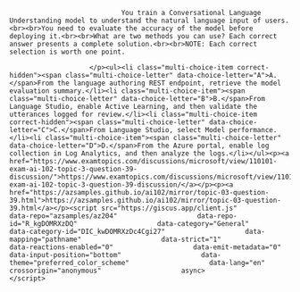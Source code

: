 <p class="card-text">
							
								You train a Conversational Language Understanding model to understand the natural language input of users.<br><br>You need to evaluate the accuracy of the model before deploying it.<br><br>What are two methods you can use? Each correct answer presents a complete solution.<br><br>NOTE: Each correct selection is worth one point.
							
						</p><ul><li class="multi-choice-item correct-hidden"><span class="multi-choice-letter" data-choice-letter="A">A.</span>From the language authoring REST endpoint, retrieve the model evaluation summary.</li><li class="multi-choice-item"><span class="multi-choice-letter" data-choice-letter="B">B.</span>From Language Studio, enable Active Learning, and then validate the utterances logged for review.</li><li class="multi-choice-item correct-hidden"><span class="multi-choice-letter" data-choice-letter="C">C.</span>From Language Studio, select Model performance.</li><li class="multi-choice-item"><span class="multi-choice-letter" data-choice-letter="D">D.</span>From the Azure portal, enable log collection in Log Analytics, and then analyze the logs.</li></ul><p><a href="https://www.examtopics.com/discussions/microsoft/view/110101-exam-ai-102-topic-3-question-39-discussion/">https://www.examtopics.com/discussions/microsoft/view/110101-exam-ai-102-topic-3-question-39-discussion/</a></p><p><a href="https://azsamples.github.io/ai102/mirror/topic-03-question-39.html">https://azsamples.github.io/ai102/mirror/topic-03-question-39.html</a></p><script src="https://giscus.app/client.js"                    data-repo="azsamples/az204"                    data-repo-id="R_kgDOMRXzDQ"                    data-category="General"                    data-category-id="DIC_kwDOMRXzDc4Cgi27"                    data-mapping="pathname"                    data-strict="1"                    data-reactions-enabled="0"                    data-emit-metadata="0"                    data-input-position="bottom"                    data-theme="preferred_color_scheme"                    data-lang="en"                    crossorigin="anonymous"                    async>                    </script>